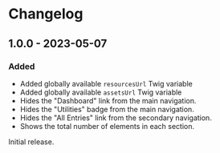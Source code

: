 # Changelog

## 1.0.0 - 2023-05-07

### Added
- Added globally available `resourcesUrl` Twig variable
- Added globally available `assetsUrl` Twig variable
- Hides the "Dashboard" link from the main navigation.
- Hides the "Utilities" badge from the main navigation.
- Hides the "All Entries" link from the secondary navigation.
- Shows the total number of elements in each section.

Initial release.
